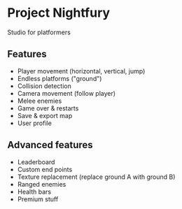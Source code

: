 # Project Nightfury

Studio for platformers

## Features

* Player movement (horizontal, vertical, jump)
* Endless platforms ("ground")
* Collision detection
* Camera movement (follow player)
* Melee enemies
* Game over & restarts
* Save & export map
* User profile

## Advanced features

* Leaderboard
* Custom end points
* Texture replacement (replace ground A with ground B)
* Ranged enemies
* Health bars
* Premium stuff